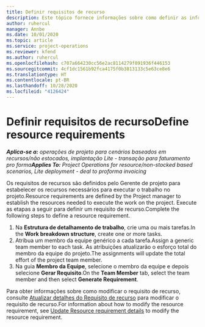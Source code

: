 ```yaml
---
title: Definir requisitos de recurso
description: Este tópico fornece informações sobre como definir as informações de requisitos de recursos.
author: ruhercul
manager: Annbe
ms.date: 10/01/2020
ms.topic: article
ms.service: project-operations
ms.reviewer: kfend
ms.author: ruhercul
ms.openlocfilehash: c707a664230cc56e2ac8114279f091936f446153
ms.sourcegitcommit: 4cf1dc1561b92fca4175f0b3813133c5e63ce8e6
ms.translationtype: HT
ms.contentlocale: pt-BR
ms.lasthandoff: 10/28/2020
ms.locfileid: "4126424"
---
```

# <a name="define-resource-requirements"></a><span data-ttu-id="5710c-103">Definir requisitos de recurso</span><span class="sxs-lookup"><span data-stu-id="5710c-103">Define resource requirements</span></span>

<span data-ttu-id="5710c-104">_**Aplica-se a:** operações de projeto para cenários baseados em recursos/não estocados, implantação Lite - transação para faturamento pro forma_</span><span class="sxs-lookup"><span data-stu-id="5710c-104">_**Applies To:** Project Operations for resource/non-stocked based scenarios, Lite deployment - deal to proforma invoicing_</span></span>

<span data-ttu-id="5710c-105">Os requisitos de recursos são definidos pelo Gerente de projeto para estabelecer os recursos necessários para executar o trabalho no projeto.</span><span class="sxs-lookup"><span data-stu-id="5710c-105">Resource requirements are defined by the Project manager to establish the resources needed to execute the work on the project.</span></span> <span data-ttu-id="5710c-106">Execute as etapas a seguir para definir um requisito de recurso.</span><span class="sxs-lookup"><span data-stu-id="5710c-106">Complete the following steps to define a resource requirement.</span></span>

1.  <span data-ttu-id="5710c-107">Na **Estrutura de detalhamento de trabalho**, crie uma ou mais tarefas.</span><span class="sxs-lookup"><span data-stu-id="5710c-107">In the **Work breakdown structure**, create one or more tasks.</span></span>
2.  <span data-ttu-id="5710c-108">Atribua um membro da equipe genérico a cada tarefa.</span><span class="sxs-lookup"><span data-stu-id="5710c-108">Assign a generic team member to each task.</span></span> <span data-ttu-id="5710c-109">As atribuições atualizarão o esforço total do membro da equipe do projeto.</span><span class="sxs-lookup"><span data-stu-id="5710c-109">The assignments will update the total effort of the project team member.</span></span>
3.  <span data-ttu-id="5710c-110">Na guia **Membro da Equipe**, selecione o membro da equipe e depois selecione **Gerar Requisito**.</span><span class="sxs-lookup"><span data-stu-id="5710c-110">On the **Team Member** tab, select the team member and then select **Generate Requirement**.</span></span>

<span data-ttu-id="5710c-111">Para obter informações sobre como modificar o requisito de recurso, consulte [Atualizar detalhes do Requisito de recurso](define-resource-requirements.md) para modificar o requisito de recurso.</span><span class="sxs-lookup"><span data-stu-id="5710c-111">For information about how to modify the resource requirement, see [Update Resource requirement details](define-resource-requirements.md) to modify the resource requirement.</span></span>